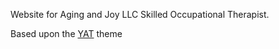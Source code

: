 Website for Aging and Joy LLC Skilled Occupational Therapist. 

Based upon the [YAT](https://github.com/jeffreytse/jekyll-theme-yat) theme
